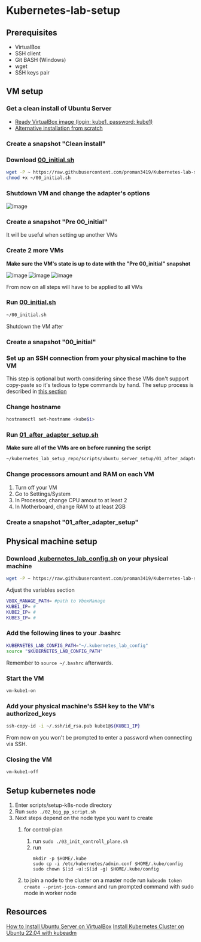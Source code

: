 # Kubernetes-lab-setup

## Prerequisites
- VirtualBox
- SSH client
- Git BASH (Windows)
- wget
- SSH keys pair

## VM setup
### Get a clean install of Ubuntu Server
- [Ready VirtualBox image (login: kube1, password: kube1)](https://drive.google.com/drive/folders/1G2dPVc7KuywBpo7x3FYjypA1Iik9VFWG?usp=share_link)
- [Alternative installation from scratch](https://ubuntu.com/download/server)

### Create a snapshot "Clean install"

### Download [00_initial.sh](https://raw.githubusercontent.com/k8loud/Kubernetes-lab-setup/master/scripts/ubuntu_server_setup/00_initial.sh)
```bash
wget -P ~ https://raw.githubusercontent.com/proman3419/Kubernetes-lab-setup/master/scripts/ubuntu_server_setup/00_initial.sh
chmod +x ~/00_initial.sh
```

### Shutdown VM and change the adapter's options
![image](https://user-images.githubusercontent.com/29145519/226700209-2f4f55f6-8add-4c75-a296-d5e44a5c4df7.png)

### Create a snapshot "Pre 00_initial"
It will be useful when setting up another VMs

### Create 2 more VMs
**Make sure the VM's state is up to date with the "Pre 00_initial" snapshot**

![image](https://user-images.githubusercontent.com/29145519/227028228-2d5206c7-7eed-47e4-83c8-a5c7f3e26f8d.png)
![image](https://user-images.githubusercontent.com/29145519/227028319-17612d80-3db4-4e98-915c-ab8700a85531.png)
![image](https://user-images.githubusercontent.com/29145519/227028389-dce21682-b249-408c-abd0-7ed49630224a.png)

From now on all steps will have to be applied to all VMs

### Run [00_initial.sh](https://raw.githubusercontent.com/k8loud/Kubernetes-lab-setup/master/scripts/ubuntu_server_setup/00_initial.sh)
```bash
~/00_initial.sh
```
Shutdown the VM after

### Create a snapshot "00_initial"

### Set up an SSH connection from your physical machine to the VM
This step is optional but worth considering since these VMs don't support copy-paste so it's tedious to type commands by hand.
The setup process is described in [this section](#physical-machine-setup)

### Change hostname
```bash
hostnamectl set-hostname <kube$i>
```

### Run [01_after_adapter_setup.sh](https://raw.githubusercontent.com/k8loud/Kubernetes-lab-setup/master/scripts/ubuntu_server_setup/01_after_adapter_setup.sh)
**Make sure all of the VMs are on before running the script**
```bash
~/kubernetes_lab_setup_repo/scripts/ubuntu_server_setup/01_after_adapter_setup.sh
```

### Change processors amount and RAM on each VM

1. Turn off your VM
2. Go to Settings/System
3. In Processor, change CPU amout to at least 2
4. In Motherboard, change RAM to at least 2GB

### Create a snapshot "01_after_adapter_setup"

## Physical machine setup
### Download [.kubernetes_lab_config.sh](https://raw.githubusercontent.com/k8loud/Kubernetes-lab-setup/master/configs/.kubernetes_lab_config.sh) on your physical machine
```bash
wget -P ~ https://raw.githubusercontent.com/proman3419/Kubernetes-lab-setup/master/configs/.kubernetes_lab_config.sh
```
Adjust the variables section
```bash
VBOX_MANAGE_PATH= #path to VboxManage
KUBE1_IP= #
KUBE2_IP= #
KUBE3_IP= #
```

### Add the following lines to your .bashrc
```bash
KUBERNETES_LAB_CONFIG_PATH="~/.kubernetes_lab_config"
source "$KUBERNETES_LAB_CONFIG_PATH"
```
Remember to `source ~/.bashrc` afterwards.

### Start the VM
```bash
vm-kube1-on
```

### Add your physical machine's SSH key to the VM's authorized_keys
```bash
ssh-copy-id -i ~/.ssh/id_rsa.pub kube1@${KUBE1_IP}
```
From now on you won't be prompted to enter a password when connecting via SSH.

### Closing the VM
```bash
vm-kube1-off
```

## Setup kubernetes node

1. Enter scripts/setup-k8s-node directory
2. Run ```sudo ./02_big_pp_script.sh```
3. Next steps depend on the node type you want to create
   1. for control-plan 
      1. run ```sudo ./03_init_controll_plane.sh```
      2. run 
         ```
         mkdir -p $HOME/.kube
         sudo cp -i /etc/kubernetes/admin.conf $HOME/.kube/config
         sudo chown $(id -u):$(id -g) $HOME/.kube/config
         ```
  
   2. to join a node to the cluster on a master node run ```kubeadm token create --print-join-command``` and run prompted command with sudo mode in worker node

## Resources
[How to Install Ubuntu Server on VirtualBox](https://hibbard.eu/install-ubuntu-virtual-box/)
[Install Kubernetes Cluster on Ubuntu 22.04 with kubeadm](https://computingforgeeks.com/install-kubernetes-cluster-ubuntu-jammy/)
